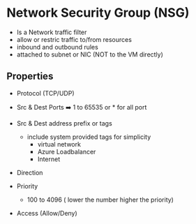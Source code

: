 # Network Security Group (NSG)

* Is a Network traffic filter
* allow or restric traffic to/from resources
* inbound and outbound rules
* attached to subnet or NIC (NOT to the VM directly)


## Properties
* Protocol (TCP/UDP)
* Src & Dest Ports ➡️ 1 to 65535 or * for all port
* Src & Dest address prefix or tags
    * include system provided tags for simplicity
        * virtual network
        * Azure Loadbalancer
        * Internet

* Direction
* Priority
    * 100 to 4096 ( lower the number higher the priority)
* Access (Allow/Deny)

